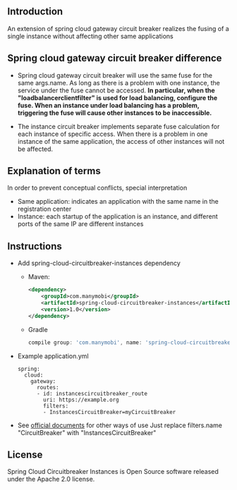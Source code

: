 ## Introduction



An extension of spring cloud gateway circuit breaker realizes the fusing of a single instance without affecting other same applications



## Spring cloud gateway circuit breaker difference



- Spring cloud gateway circuit breaker will use the same fuse for the same args.name. As long as there is a problem with one instance, the service under the fuse cannot be accessed.
**In particular, when the "loadbalancerclientfilter" is used for load balancing, configure the fuse. When an instance under load balancing has a problem, triggering the fuse will cause other instances to be inaccessible.**



- The instance circuit breaker implements separate fuse calculation for each instance of specific access. When there is a problem in one instance of the same application, the access of other instances will not be affected.
## Explanation of terms
In order to prevent conceptual conflicts, special interpretation
- Same application: indicates an application with the same name in the registration center
- Instance: each startup of the application is an instance, and different ports of the same IP are different instances


## Instructions

-   Add spring-cloud-circuitbreaker-instances dependency
    -   Maven:
        ```xml
        <dependency>
            <groupId>com.manymobi</groupId>
            <artifactId>spring-cloud-circuitbreaker-instances</artifactId>
            <version>1.0</version>
        </dependency>
        ```
    -   Gradle
        ```groovy
        compile group: 'com.manymobi', name: 'spring-cloud-circuitbreaker-instances', version: '1.0'
        ```
- Example application.yml
    ``` 
    spring:
      cloud:
        gateway:
          routes:
          - id: instancescircuitbreaker_route
            uri: https://example.org
            filters:
            - InstancesCircuitBreaker=myCircuitBreaker
    ```

- See [official documents](https://cloud.spring.io/spring-cloud-static/spring-cloud-gateway/2.2.2.RELEASE/reference/html/#spring-cloud-circuitbreaker-filter-factory) 
for other ways of use Just replace filters.name "CircuitBreaker" with "InstancesCircuitBreaker"


## License

Spring Cloud Circuitbreaker Instances is Open Source software released under the Apache 2.0 license.
